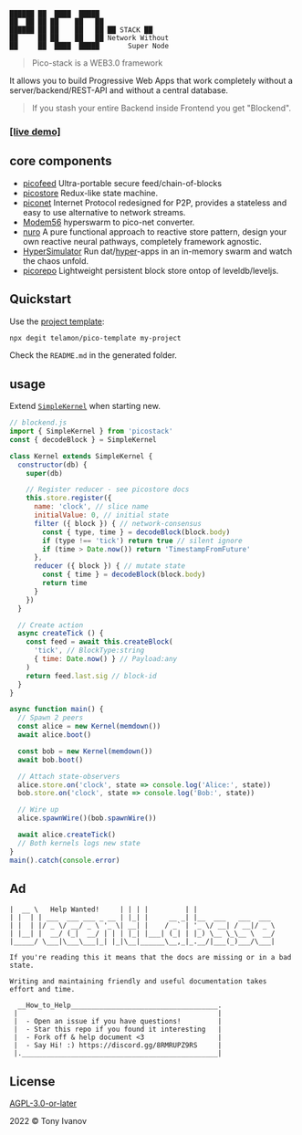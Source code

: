 ```
██████ ██  ████  █████
██  ██ ██ ██    ██   ██
██████ ██ ██    ██   ██ ██ STACK ██
██     ██ ██    ██   ██ Network Without
██     ██  ████  █████       Super Node
```

> Pico-stack is a WEB3.0 framework

It allows you to build Progressive Web Apps that work completely without a server/backend/REST-API and without a central database.

> If you stash your entire Backend inside Frontend you get "Blockend".

### [[live demo]](https://pico-todo.surge.sh/)

## core components

- [picofeed](https://github.com/telamon/picofeed) Ultra-portable secure feed/chain-of-blocks
- [picostore](https://github.com/telamon/picostore) Redux-like state machine.
- [piconet](https://github.com/telamon/piconet) Internet Protocol redesigned for P2P, provides a stateless and easy to use alternative to network streams.
- [Modem56](https://github.com/telamon/picochat/blob/master/modem56.js) hyperswarm to pico-net converter.
- [nuro](https://github.com/telamon/piconuro) A pure functional approach to reactive store pattern, design your own reactive neural pathways, completely framework agnostic.
- [HyperSimulator](https://github.com/telamon/hyper-simulator) Run dat/[hyper](https://hypercore-protocol.org/)-apps in an in-memory swarm and watch the chaos unfold.
- [picorepo](https://github.com/telamon/picorepo) Lightweight persistent block store ontop of leveldb/leveljs.

## Quickstart

Use the [project template](https://github.com/telamon/pico-template):

```bash
npx degit telamon/pico-template my-project
```

Check the `README.md` in the generated folder.

## usage

Extend [`SimpleKernel`](./simple-kernel.js) when starting new.

```js
// blockend.js
import { SimpleKernel } from 'picostack'
const { decodeBlock } = SimpleKernel

class Kernel extends SimpleKernel {
  constructor(db) {
    super(db)

    // Register reducer - see picostore docs
    this.store.register({
      name: 'clock', // slice name
      initialValue: 0, // initial state
      filter ({ block }) { // network-consensus
        const { type, time } = decodeBlock(block.body)
        if (type !== 'tick') return true // silent ignore
        if (time > Date.now()) return 'TimestampFromFuture'
      },
      reducer ({ block }) { // mutate state
        const { time } = decodeBlock(block.body)
        return time
      }
    })
  }

  // Create action
  async createTick () {
    const feed = await this.createBlock(
      'tick', // BlockType:string
      { time: Date.now() } // Payload:any
    )
    return feed.last.sig // block-id
  }
}

async function main() {
  // Spawn 2 peers
  const alice = new Kernel(memdown())
  await alice.boot()

  const bob = new Kernel(memdown())
  await bob.boot()

  // Attach state-observers
  alice.store.on('clock', state => console.log('Alice:', state))
  bob.store.on('clock', state => console.log('Bob:', state))

  // Wire up
  alice.spawnWire()(bob.spawnWire())

  await alice.createTick()
  // Both kernels logs new state
}
main().catch(console.error)
```

## Ad

```ad
|  __ \   Help Wanted!     | | | |         | |
| |  | | ___  ___ ___ _ __ | |_| |     __ _| |__  ___   ___  ___
| |  | |/ _ \/ __/ _ \ '_ \| __| |    / _` | '_ \/ __| / __|/ _ \
| |__| |  __/ (_|  __/ | | | |_| |___| (_| | |_) \__ \_\__ \  __/
|_____/ \___|\___\___|_| |_|\__|______\__,_|_.__/|___(_)___/\___|

If you're reading this it means that the docs are missing or in a bad state.

Writing and maintaining friendly and useful documentation takes
effort and time.

  __How_to_Help____________________________________.
 |                                                 |
 |  - Open an issue if you have questions!         |
 |  - Star this repo if you found it interesting   |
 |  - Fork off & help document <3                  |
 |  - Say Hi! :) https://discord.gg/8RMRUPZ9RS     |
 |.________________________________________________|
```

## License

[AGPL-3.0-or-later](./LICENSE)

2022 © Tony Ivanov
